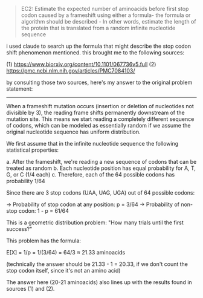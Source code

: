 > EC2:  Estimate the expected number of aminoacids before first stop codon
> caused by a frameshift using either a formula- the formula or algorithm should
> be described - In other words, estimate the length of the protein that is
> translated from a random infinite nucleotide sequence

i used claude to search up the formula that might describe the stop codon shift
phenomenon mentioned. this brought me to the following sources:

(1) https://www.biorxiv.org/content/10.1101/067736v5.full
(2) https://pmc.ncbi.nlm.nih.gov/articles/PMC7084103/

by consulting those two sources, here's my answer to the original problem
statement:

--------------------------------------------------------------------------------

When a frameshift mutation occurs (insertion or deletion of nucleotides not
divisible by 3), the reading frame shifts permanently downstream of the
mutation site. This means we start reading a completely different sequence of
codons, which can be modeled as essentially random if we assume the original
nucleotide sequence has uniform distribution.

We first assume that in the infinite nucleotide sequence the following
statistical properties:

a. After the frameshift, we're reading a new sequence of codons that can be treated as random
b. Each nucleotide position has equal probability for A, T, G, or C (1/4 each)
c. Therefore, each of the 64 possible codons has probability 1/64

Since there are 3 stop codons (UAA, UAG, UGA) out of 64 possible codons:

-> Probability of stop codon at any position: p = 3/64
-> Probability of non-stop codon: 1 - p = 61/64

This is a geometric distribution problem: "How many trials until the first success?"

This problem has the formula:

E[X] = 1/p = 1/(3/64) = 64/3 ≈ 21.33 aminoacids 

(technically the answer should be 21.33 - 1 = 20.33, if we don't count the
stop codon itself, since it's not an amino acid)

The answer here (20-21 aminoacids) also lines up with the results found in
sources (1) and (2).
